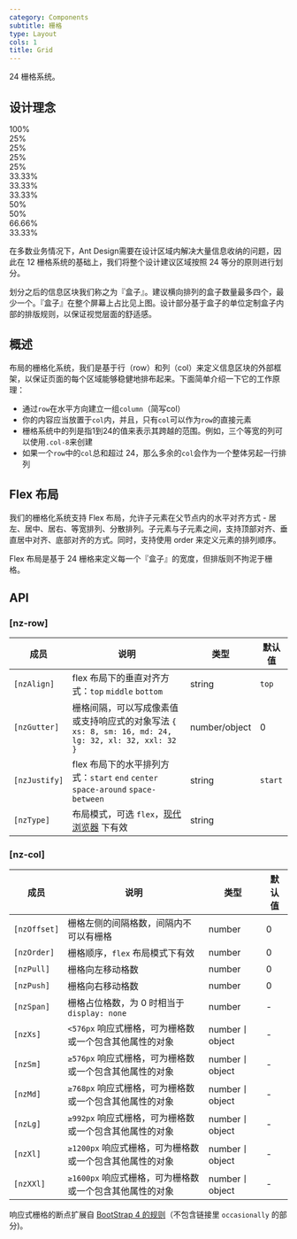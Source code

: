 ```yaml
---
category: Components
subtitle: 栅格
type: Layout
cols: 1
title: Grid
---
```


24 栅格系统。

## 设计理念

<div class="grid-demo">
<div class="ant-row demo-row">
  <div class="ant-col-24 demo-col demo-col-1">
    100%
  </div>
</div>
<div class="ant-row demo-row">
  <div class="ant-col-6 demo-col demo-col-2">
    25%
  </div>
  <div class="ant-col-6 demo-col demo-col-3">
    25%
  </div>
  <div class="ant-col-6 demo-col demo-col-2">
    25%
  </div>
  <div class="ant-col-6 demo-col demo-col-3">
    25%
  </div>
</div>
<div class="ant-row demo-row">
  <div class="ant-col-8 demo-col demo-col-4">
    33.33%
  </div>
  <div class="ant-col-8 demo-col demo-col-5">
    33.33%
  </div>
  <div class="ant-col-8 demo-col demo-col-4">
    33.33%
  </div>
</div>
<div class="ant-row demo-row">
  <div class="ant-col-12 demo-col demo-col-1">
    50%
  </div>
  <div class="ant-col-12 demo-col demo-col-3">
    50%
  </div>
</div>
<div class="ant-row demo-row">
  <div class="ant-col-16 demo-col demo-col-4">
    66.66%
  </div>
  <div class="ant-col-8 demo-col demo-col-5">
    33.33%
  </div>
</div>
</div>

在多数业务情况下，Ant Design需要在设计区域内解决大量信息收纳的问题，因此在 12 栅格系统的基础上，我们将整个设计建议区域按照 24 等分的原则进行划分。

划分之后的信息区块我们称之为『盒子』。建议横向排列的盒子数量最多四个，最少一个。『盒子』在整个屏幕上占比见上图。设计部分基于盒子的单位定制盒子内部的排版规则，以保证视觉层面的舒适感。

## 概述

布局的栅格化系统，我们是基于行（row）和列（col）来定义信息区块的外部框架，以保证页面的每个区域能够稳健地排布起来。下面简单介绍一下它的工作原理：

- 通过`row`在水平方向建立一组`column`（简写col）
- 你的内容应当放置于`col`内，并且，只有`col`可以作为`row`的直接元素
- 栅格系统中的列是指1到24的值来表示其跨越的范围。例如，三个等宽的列可以使用`.col-8`来创建
- 如果一个`row`中的`col`总和超过 24，那么多余的`col`会作为一个整体另起一行排列

## Flex 布局

我们的栅格化系统支持 Flex 布局，允许子元素在父节点内的水平对齐方式 - 居左、居中、居右、等宽排列、分散排列。子元素与子元素之间，支持顶部对齐、垂直居中对齐、底部对齐的方式。同时，支持使用 order 来定义元素的排列顺序。

Flex 布局是基于 24 栅格来定义每一个『盒子』的宽度，但排版则不拘泥于栅格。

## API

### [nz-row]

| 成员 | 说明 | 类型 | 默认值 |
| --- | --- | --- | --- |
| `[nzAlign]` | flex 布局下的垂直对齐方式：`top` `middle` `bottom` | string | `top` |
| `[nzGutter]` | 栅格间隔，可以写成像素值或支持响应式的对象写法 `{ xs: 8, sm: 16, md: 24, lg: 32, xl: 32, xxl: 32 }` | number/object | 0 |
| `[nzJustify]` | flex 布局下的水平排列方式：`start` `end` `center` `space-around` `space-between` | string | `start` |
| `[nzType]` | 布局模式，可选 `flex`，[现代浏览器](http://caniuse.com/#search=flex) 下有效 | string |  |

### [nz-col]

| 成员 | 说明 | 类型 | 默认值 |
| --- | --- | --- | --- |
| `[nzOffset]` | 栅格左侧的间隔格数，间隔内不可以有栅格 | number | 0 |
| `[nzOrder]` | 栅格顺序，`flex` 布局模式下有效 | number | 0 |
| `[nzPull]` | 栅格向左移动格数 | number | 0 |
| `[nzPush]` | 栅格向右移动格数 | number | 0 |
| `[nzSpan]` | 栅格占位格数，为 0 时相当于 `display: none` | number | - |
| `[nzXs]` | `<576px` 响应式栅格，可为栅格数或一个包含其他属性的对象 | number丨object | - |
| `[nzSm]` | `≥576px` 响应式栅格，可为栅格数或一个包含其他属性的对象 | number丨object | - |
| `[nzMd]` | `≥768px` 响应式栅格，可为栅格数或一个包含其他属性的对象 | number丨object | - |
| `[nzLg]` | `≥992px` 响应式栅格，可为栅格数或一个包含其他属性的对象 | number丨object | - |
| `[nzXl]` | `≥1200px` 响应式栅格，可为栅格数或一个包含其他属性的对象 | number丨object | - |
| `[nzXXl]` | `≥1600px` 响应式栅格，可为栅格数或一个包含其他属性的对象 | number丨object | - |

响应式栅格的断点扩展自 [BootStrap 4 的规则](https://getbootstrap.com/docs/4.0/layout/overview/#responsive-breakpoints)（不包含链接里 `occasionally` 的部分)。
